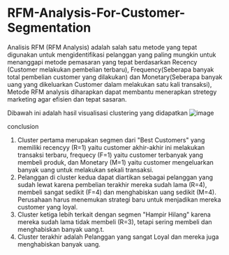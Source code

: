 # RFM-Analysis-For-Customer-Segmentation
Analisis RFM (RFM Analysis) adalah salah satu metode yang tepat digunakan untuk mengidentifikasi pelanggan yang paling mungkin untuk menanggapi metode pemasaran yang tepat
berdasarkan Recency (Customer melakukan pembelian terbaru), Frequency(Seberapa banyak total pembelian customer yang dilakukan) dan Monetary(Seberapa banyak uang yang dikeluarkan Customer dalam melakukan satu kali transaksi),
Metode RFM analysis diharapkan dapat membantu menerapkan stretegy marketing agar efisien dan tepat sasaran.

Dibawah ini adalah hasil visualisasi clustering yang didapatkan
![image](https://user-images.githubusercontent.com/101881998/163714601-e6f4509d-2664-42b4-a281-9b68133671c7.png)

conclusion
1. Cluster pertama merupakan segmen dari "Best Customers" yang memiliki recencyy (R=1) yaitu customer akhir-akhir ini melakukan transaksi terbaru, frequecy (F=1) yaitu customer terbanyak yang membeli produk, dan Monetary (M=1) yaitu customer mengeluarkan banyak uang untuk melakukan sekali transaksi.
2. Pelanggan di cluster kedua dapat diartikan sebagai pelanggan yang sudah lewat karena pembelian terakhir mereka sudah lama (R=4), membeli sangat sedikit (F=4) dan menghabiskan uang sedikit (M=4). Perusahaan harus menemukan strategi baru untuk menjadikan mereka customer yang loyal. 
3. Cluster ketiga lebih terkait dengan segmen "Hampir Hilang" karena mereka sudah lama tidak membeli (R=3), tetapi sering membeli dan menghabiskan banyak uang.t.
4. Cluster terakhir adalah Pelanggan yang sangat Loyal dan mereka juga menghabiskan banyak uang.

